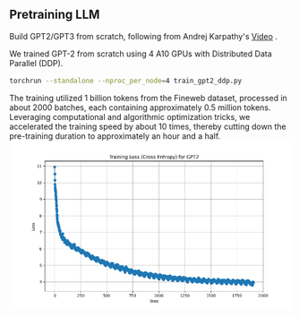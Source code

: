 ## Pretraining LLM 
Build GPT2/GPT3 from scratch, following from Andrej Karpathy's [Video](https://www.youtube.com/watch?v=l8pRSuU81PU)
.

We trained GPT-2 from scratch using 4 A10 GPUs with Distributed Data Parallel (DDP). 
```bash
torchrun --standalone --nproc_per_node=4 train_gpt2_ddp.py
```
The training utilized 1 billion tokens from the Fineweb dataset, processed in about 2000 batches, each containing approximately 0.5 million tokens. Leveraging computational and algorithmic optimization tricks, we accelerated the training speed by about 10 times, thereby cutting down the pre-training duration to approximately an hour and a half.
![Training Curve](./image/gpt2_convergence.png)
